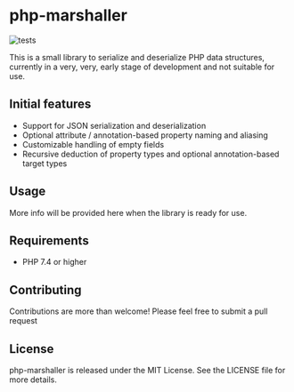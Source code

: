# php-marshaller
![tests](https://github.com/onemoreangle/php-marshaller/actions/workflows/ci.yml/badge.svg)

This is a small library to serialize and deserialize PHP data structures, currently in a very, very, early stage of development and not suitable for use.

## Initial features
- Support for JSON serialization and deserialization
- Optional attribute / annotation-based property naming and aliasing
- Customizable handling of empty fields
- Recursive deduction of property types and optional annotation-based target types

## Usage
More info will be provided here when the library is ready for use.

## Requirements
- PHP 7.4 or higher

## Contributing
Contributions are more than welcome! Please feel free to submit a pull request

## License
php-marshaller is released under the MIT License. See the LICENSE file for more details.
